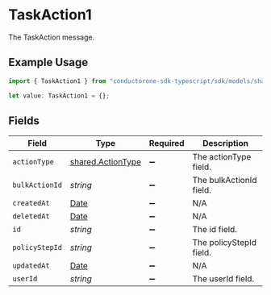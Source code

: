 # TaskAction1

The TaskAction message.

## Example Usage

```typescript
import { TaskAction1 } from "conductorone-sdk-typescript/sdk/models/shared";

let value: TaskAction1 = {};
```

## Fields

| Field                                                                                         | Type                                                                                          | Required                                                                                      | Description                                                                                   |
| --------------------------------------------------------------------------------------------- | --------------------------------------------------------------------------------------------- | --------------------------------------------------------------------------------------------- | --------------------------------------------------------------------------------------------- |
| `actionType`                                                                                  | [shared.ActionType](../../../sdk/models/shared/actiontype.md)                                 | :heavy_minus_sign:                                                                            | The actionType field.                                                                         |
| `bulkActionId`                                                                                | *string*                                                                                      | :heavy_minus_sign:                                                                            | The bulkActionId field.                                                                       |
| `createdAt`                                                                                   | [Date](https://developer.mozilla.org/en-US/docs/Web/JavaScript/Reference/Global_Objects/Date) | :heavy_minus_sign:                                                                            | N/A                                                                                           |
| `deletedAt`                                                                                   | [Date](https://developer.mozilla.org/en-US/docs/Web/JavaScript/Reference/Global_Objects/Date) | :heavy_minus_sign:                                                                            | N/A                                                                                           |
| `id`                                                                                          | *string*                                                                                      | :heavy_minus_sign:                                                                            | The id field.                                                                                 |
| `policyStepId`                                                                                | *string*                                                                                      | :heavy_minus_sign:                                                                            | The policyStepId field.                                                                       |
| `updatedAt`                                                                                   | [Date](https://developer.mozilla.org/en-US/docs/Web/JavaScript/Reference/Global_Objects/Date) | :heavy_minus_sign:                                                                            | N/A                                                                                           |
| `userId`                                                                                      | *string*                                                                                      | :heavy_minus_sign:                                                                            | The userId field.                                                                             |